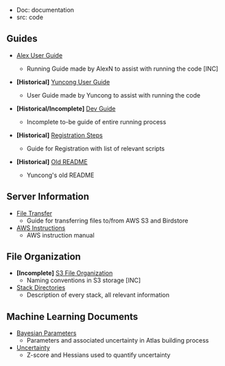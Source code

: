 * Doc: documentation
* src: code

## Guides
- [Alex User Guide](doc/RunningFiles.md)
  - Running Guide made by AlexN to assist with running the code [INC]
- **[Historical]** [Yuncong User Guide](doc/User%20Manuals/UserGuide.md)
  - User Guide made by Yuncong to assist with running the code

- **[Historical/Incomplete]** [Dev Guide](doc/DeveloperGuide.md)
  - Incomplete to-be guide of entire running process
- **[Historical]** [Registration Steps](doc/Analysis.md)
  - Guide for Registration with list of relevant scripts
- **[Historical]** [Old README](doc/old_readme.md)
  - Yuncong's old README

## Server Information
- [File Transfer](doc/TransferFiles.md)
  - Guide for transferring files to/from AWS S3 and Birdstore
- [AWS Instructions](doc/writeup/AWS_instruction.md)
  - AWS instruction manual

## File Organization
- **[Incomplete]** [S3 File Organization](doc/writeup/S3_file_organization.md)
  - Naming conventions in S3 storage [INC]
- [Stack Directories](doc/Brain_stack_directories.md)
  - Description of every stack, all relevant information

## Machine Learning Documents
- [Bayesian Parameters](doc/writeup/bayesian.md)
  - Parameters and associated uncertainty in Atlas building process
- [Uncertainty](doc/writeup/zscore_hessian.md)
  - Z-score and Hessians used to quantify uncertainty
